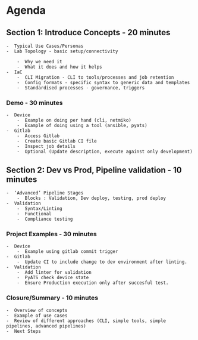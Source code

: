 
# Agenda

## Section 1: Introduce Concepts - 20 minutes

    -  Typical Use Cases/Personas
    -  Lab Topology - basic setup/connectivity

        -  Why we need it
        -  What it does and how it helps
    -  IaC
        -  CLI Migration - CLI to tools/processes and job retention
        -  Config formats - specific syntax to generic data and templates
        -  Standardised processes - governance, triggers

### Demo - 30 minutes

    -  Device
        -  Example on doing per hand (cli, netmiko)
        -  Example of doing using a tool (ansible, pyats)
    -  Gitlab
        -  Access Gitlab
        -  Create basic Gitlab CI file
        -  Inspect job details
        -  Optional (Update description, execute against only development)

## Section 2: Dev vs Prod, Pipeline validation - 10 minutes

    -  ‘Advanced’ Pipeline Stages
        -  Blocks : Validation, Dev deploy, testing, prod deploy
    -  Validation
        -  Syntax/Linting
        -  Functional
        -  Compliance testing

### Project Examples - 30 minutes

    -  Device
        -  Example using gitlab commit trigger
    -  Gitlab
        -  Update CI to include change to dev environment after linting.
    -  Validation
        -  Add linter for validation
        -  PyATS check device state
        -  Ensure Production execution only after succesful test.

### Closure/Summary - 10 minutes

    -  Overview of concepts
    -  Example of use cases
    -  Review of different approaches (CLI, simple tools, simple pipelines, advanced pipelines)
    -  Next Steps

